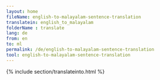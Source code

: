 ```yaml
---
layout: home
fileName: english-to-malayalam-sentence-translation
translatein: english_to_malayalam
folderName : translate
lang: de
from: en
to: ml
permalink: /de/english-to-malayalam-sentence-translation
tool: english-to-malayalam-sentence-translation
---
```

{% include section/translateinto.html %}